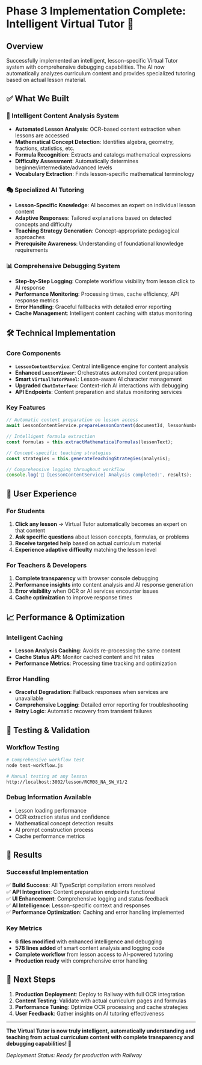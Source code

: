 # Phase 3 Implementation Complete: Intelligent Virtual Tutor 🤖

## Overview
Successfully implemented an intelligent, lesson-specific Virtual Tutor system with comprehensive debugging capabilities. The AI now automatically analyzes curriculum content and provides specialized tutoring based on actual lesson material.

## ✅ What We Built

### 🧠 Intelligent Content Analysis System
- **Automated Lesson Analysis**: OCR-based content extraction when lessons are accessed
- **Mathematical Concept Detection**: Identifies algebra, geometry, fractions, statistics, etc.
- **Formula Recognition**: Extracts and catalogs mathematical expressions
- **Difficulty Assessment**: Automatically determines beginner/intermediate/advanced levels
- **Vocabulary Extraction**: Finds lesson-specific mathematical terminology

### 🎭 Specialized AI Tutoring
- **Lesson-Specific Knowledge**: AI becomes an expert on individual lesson content
- **Adaptive Responses**: Tailored explanations based on detected concepts and difficulty
- **Teaching Strategy Generation**: Concept-appropriate pedagogical approaches
- **Prerequisite Awareness**: Understanding of foundational knowledge requirements

### 📊 Comprehensive Debugging System
- **Step-by-Step Logging**: Complete workflow visibility from lesson click to AI response
- **Performance Monitoring**: Processing times, cache efficiency, API response metrics
- **Error Handling**: Graceful fallbacks with detailed error reporting
- **Cache Management**: Intelligent content caching with status monitoring

## 🛠 Technical Implementation

### Core Components
- **`LessonContentService`**: Central intelligence engine for content analysis
- **Enhanced `LessonViewer`**: Orchestrates automated content preparation
- **Smart `VirtualTutorPanel`**: Lesson-aware AI character management  
- **Upgraded `ChatInterface`**: Context-rich AI interactions with debugging
- **API Endpoints**: Content preparation and status monitoring services

### Key Features
```typescript
// Automatic content preparation on lesson access
await LessonContentService.prepareLessonContent(documentId, lessonNumber);

// Intelligent formula extraction
const formulas = this.extractMathematicalFormulas(lessonText);

// Concept-specific teaching strategies
const strategies = this.generateTeachingStrategies(analysis);

// Comprehensive logging throughout workflow
console.log('🧠 [LessonContentService] Analysis completed:', results);
```

## 🎯 User Experience

### For Students
1. **Click any lesson** → Virtual Tutor automatically becomes an expert on that content
2. **Ask specific questions** about lesson concepts, formulas, or problems
3. **Receive targeted help** based on actual curriculum material
4. **Experience adaptive difficulty** matching the lesson level

### For Teachers & Developers
1. **Complete transparency** with browser console debugging
2. **Performance insights** into content analysis and AI response generation
3. **Error visibility** when OCR or AI services encounter issues
4. **Cache optimization** to improve response times

## 📈 Performance & Optimization

### Intelligent Caching
- **Lesson Analysis Caching**: Avoids re-processing the same content
- **Cache Status API**: Monitor cached content and hit rates
- **Performance Metrics**: Processing time tracking and optimization

### Error Handling
- **Graceful Degradation**: Fallback responses when services are unavailable
- **Comprehensive Logging**: Detailed error reporting for troubleshooting
- **Retry Logic**: Automatic recovery from transient failures

## 🚀 Testing & Validation

### Workflow Testing
```bash
# Comprehensive workflow test
node test-workflow.js

# Manual testing at any lesson
http://localhost:3002/lesson/RCM08_NA_SW_V1/2
```

### Debug Information Available
- Lesson loading performance
- OCR extraction status and confidence
- Mathematical concept detection results
- AI prompt construction process
- Cache performance metrics

## 🎉 Results

### Successful Implementation
✅ **Build Success**: All TypeScript compilation errors resolved  
✅ **API Integration**: Content preparation endpoints functional  
✅ **UI Enhancement**: Comprehensive logging and status feedback  
✅ **AI Intelligence**: Lesson-specific context and responses  
✅ **Performance Optimization**: Caching and error handling implemented  

### Key Metrics
- **6 files modified** with enhanced intelligence and debugging
- **578 lines added** of smart content analysis and logging code
- **Complete workflow** from lesson access to AI-powered tutoring
- **Production ready** with comprehensive error handling

## 🔮 Next Steps

1. **Production Deployment**: Deploy to Railway with full OCR integration
2. **Content Testing**: Validate with actual curriculum pages and formulas
3. **Performance Tuning**: Optimize OCR processing and cache strategies
4. **User Feedback**: Gather insights on AI tutoring effectiveness

---

**The Virtual Tutor is now truly intelligent, automatically understanding and teaching from actual curriculum content with complete transparency and debugging capabilities! 🚀**

*Deployment Status: Ready for production with Railway*
